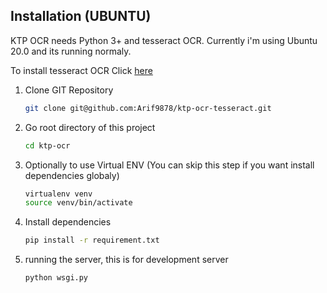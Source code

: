 ## Installation (UBUNTU)

KTP OCR needs Python 3+ and tesseract OCR. Currently i'm using Ubuntu 20.0 and its running normaly.

To install tesseract OCR Click [here](https://tesseract-ocr.github.io/tessdoc/Installation.html)

1. Clone GIT Repository
    ```sh
    git clone git@github.com:Arif9878/ktp-ocr-tesseract.git
    ```
2. Go root directory of this project 
    ```sh
    cd ktp-ocr
    ```
3. Optionally to use Virtual ENV (You can skip this step if you want install dependencies globaly)
    ```sh
    virtualenv venv
    source venv/bin/activate
    ```
4. Install dependencies
     ```sh
    pip install -r requirement.txt
    ```
5. running the server, this is for development server
    ```sh
    python wsgi.py
    ```